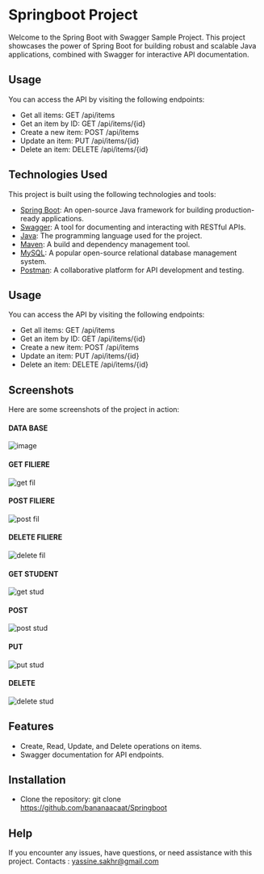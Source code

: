 # Springboot Project
Welcome to the Spring Boot with Swagger Sample Project. This project showcases the power of Spring Boot for building robust and scalable Java applications, combined with Swagger for interactive API documentation.

## Usage
You can access the API by visiting the following endpoints:

- Get all items: GET /api/items
- Get an item by ID: GET /api/items/{id}
- Create a new item: POST /api/items
- Update an item: PUT /api/items/{id}
- Delete an item: DELETE /api/items/{id}

## Technologies Used

This project is built using the following technologies and tools:

- [Spring Boot](https://spring.io/projects/spring-boot): An open-source Java framework for building production-ready applications.
- [Swagger](https://swagger.io/): A tool for documenting and interacting with RESTful APIs.
- [Java](https://www.java.com/): The programming language used for the project.
- [Maven](https://maven.apache.org/): A build and dependency management tool.
- [MySQL](https://www.mysql.com/): A popular open-source relational database management system.
- [Postman](https://www.postman.com/): A collaborative platform for API development and testing.

## Usage
You can access the API by visiting the following endpoints:

- Get all items: GET /api/items
- Get an item by ID: GET /api/items/{id}
- Create a new item: POST /api/items
- Update an item: PUT /api/items/{id}
- Delete an item: DELETE /api/items/{id}


## Screenshots

Here are some screenshots of the project in action:

#### DATA BASE
![image](https://github.com/bananaacaat/Springboot/assets/147453939/a15cc5d7-2d9b-4d89-a4e6-da11619d7398)

 
#### GET FILIERE
![get fil](https://github.com/bananaacaat/Springboot/assets/147453939/d92c2b38-b494-42ac-bc8e-0fed40a2ba78)


#### POST FILIERE
![post fil](https://github.com/bananaacaat/Springboot/assets/147453939/185a5b5e-5593-462f-8a11-79fccf3b1a32)


#### DELETE FILIERE
![delete fil](https://github.com/bananaacaat/Springboot/assets/147453939/70042598-4946-4246-973f-5aad5320f674)


#### GET STUDENT
![get stud](https://github.com/bananaacaat/Springboot/assets/147453939/9054b6b1-0051-464c-8625-293875904d3e)


#### POST
![post stud](https://github.com/bananaacaat/Springboot/assets/147453939/857f52f8-4cd0-4a8e-be33-7c0c3d69277a)


#### PUT
![put stud](https://github.com/bananaacaat/Springboot/assets/147453939/590438a5-ce2e-48db-96db-931a3e437900)


#### DELETE
![delete stud](https://github.com/bananaacaat/Springboot/assets/147453939/590b1e91-593f-4655-94f8-73c6ed8eb106)

## Features
- Create, Read, Update, and Delete operations on items.
- Swagger documentation for API endpoints.

## Installation

- Clone the repository:
  git clone https://github.com/bananaacaat/Springboot

## Help
If you encounter any issues, have questions, or need assistance with this project. Contacts : yassine.sakhr@gmail.com
   







